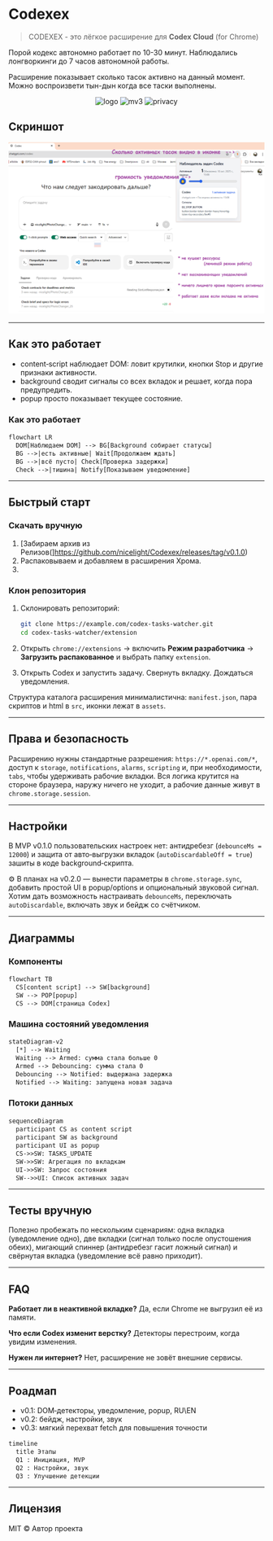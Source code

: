 #  Codexex
> CODEXEX - это лёгкое расширение для **Codex Cloud** (for Chrome)

Порой кодекс автономно работает по 10-30 минут. Наблюдались лонгворкинги до 7 часов автономной работы.
 
Расширение показывает сколько тасок активно на данный момент. Можно воспроизвети тын-дын когда все таски выполнены. 


 
<p align="center">
  <img alt="logo" src="https://img.shields.io/badge/Codex-Tasks%20Watcher-8A2BE2?style=for-the-badge&logo=google-chrome&logoColor=white">
  <img alt="mv3" src="https://img.shields.io/badge/Manifest-V3-2E8B57?style=for-the-badge">
  <img alt="privacy" src="https://img.shields.io/badge/Privacy-Local%20Only-1E90FF?style=for-the-badge">
</p>

## Скриншот
 ![Внешний вид](codexex.png)

---


## Как это работает

* content‑script наблюдает DOM: ловит крутилки, кнопки Stop и другие признаки активности.
* background сводит сигналы со всех вкладок и решает, когда пора предупредить.
* popup просто показывает текущее состояние.

### Как это работает

```mermaid
flowchart LR
  DOM[Наблюдаем DOM] --> BG[Background собирает статусы]
  BG -->|есть активные| Wait[Продолжаем ждать]
  BG -->|всё пусто| Check[Проверка задержки]
  Check -->|тишина| Notify[Показываем уведомление]
```

---

## Быстрый старт
### Скачать вручную
1. [Забираем архив из Релизов(]https://github.com/nicelight/Codexex/releases/tag/v0.1.0)
2. Распаковываем и добавляем в расширения Хрома.
3. 
### Клон репозитория 
1. Склонировать репозиторий:

   ```bash
   git clone https://example.com/codex-tasks-watcher.git
   cd codex-tasks-watcher/extension
   ```
2. Открыть `chrome://extensions` → включить **Режим разработчика** → **Загрузить распакованное** и выбрать папку `extension`.
3. Открыть Codex и запустить задачу. Свернуть вкладку. Дождаться уведомления.

Структура каталога расширения минималистична: `manifest.json`, пара скриптов и html в `src`, иконки лежат в `assets`.

---

## Права и безопасность

Расширению нужны стандартные разрешения: `https://*.openai.com/*`, доступ к `storage`, `notifications`, `alarms`, `scripting` и, при необходимости, `tabs`, чтобы удерживать рабочие вкладки. Вся логика крутится на стороне браузера, наружу ничего не уходит, а рабочие данные живут в `chrome.storage.session`.

---

## Настройки

В MVP v0.1.0 пользовательских настроек нет: антидребезг (`debounceMs = 12000`) и защита от авто‑выгрузки вкладок (`autoDiscardableOff = true`) зашиты в коде background‑скрипта.

⚙️ В планах на v0.2.0 — вынести параметры в `chrome.storage.sync`, добавить простой UI в popup/options и опциональный звуковой сигнал. Хотим дать возможность настраивать `debounceMs`, переключать `autoDiscardable`, включать звук и бейдж со счётчиком.

---

## Диаграммы

### Компоненты

```mermaid
flowchart TB
  CS[content script] --> SW[background]
  SW --> POP[popup]
  CS --> DOM[страница Codex]
```

### Машина состояний уведомления

```mermaid
stateDiagram-v2
  [*] --> Waiting
  Waiting --> Armed: сумма стала больше 0
  Armed --> Debouncing: сумма стала 0
  Debouncing --> Notified: выдержана задержка
  Notified --> Waiting: запущена новая задача
```

### Потоки данных

```mermaid
sequenceDiagram
  participant CS as content script
  participant SW as background
  participant UI as popup
  CS->>SW: TASKS_UPDATE
  SW->>SW: Агрегация по вкладкам
  UI->>SW: Запрос состояния
  SW-->>UI: Список активных задач
```

---

## Тесты вручную

Полезно пробежать по нескольким сценариям: одна вкладка (уведомление одно), две вкладки (сигнал только после опустошения обеих), мигающий спиннер (антидребезг гасит ложный сигнал) и свёрнутая вкладка (уведомление всё равно приходит).

---

## FAQ

**Работает ли в неактивной вкладке?** Да, если Chrome не выгрузил её из памяти.

**Что если Codex изменит верстку?** Детекторы перестроим, когда увидим изменения.

**Нужен ли интернет?** Нет, расширение не зовёт внешние сервисы.

---

## Роадмап

* v0.1: DOM‑детекторы, уведомление, popup, RU\EN
* v0.2: бейдж, настройки, звук
* v0.3: мягкий перехват fetch для повышения точности

```mermaid
timeline
  title Этапы
  Q1 : Инициация, MVP
  Q2 : Настройки, звук
  Q3 : Улучшение детекции
```

---

## Лицензия

MIT © Автор проекта

